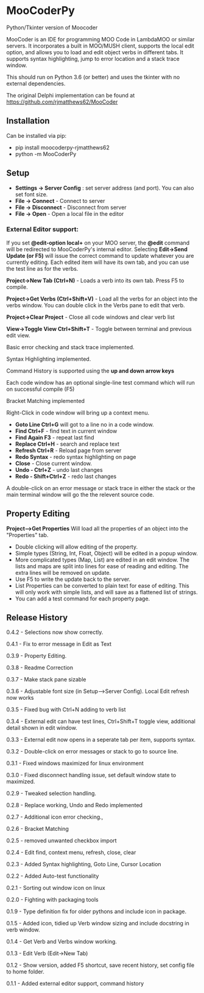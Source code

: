 # MooCoderPy
Python/Tkinter version of Moocoder

MooCoder is an IDE for programming MOO Code in LambdaMOO or similar servers. It incorporates a built in
MOO/MUSH client, supports the local edit option, and allows you to load and edit object verbs in different tabs.
It supports syntax highlighting, jump to error location and a stack trace window.

This should run on Python 3.6 (or better) and uses the tkinter with no external dependencies.

The original Delphi implementation can be found at https://github.com/rjmatthews62/MooCoder

## Installation ##
Can be installed via pip:
* pip install moocoderpy-rjmatthews62
* python -m MooCoderPy
## Setup ##
* **Settings -> Server Config** : set server address (and port). You can also set font size. 
* **File -> Connect** - Connect to server
* **File -> Disconnect** - Disconnect from server
* **File -> Open** - Open a local file in the editor

### External Editor support: ###

If you set **@edit-option local+** on your MOO server, the **@edit** command will be redirected to MooCoderPy's internal editor.
Selecting **Edit->Send Update (or F5)** will issue the correct command to update whatever you are currently editing.
Each edited item will have its own tab, and you can use the test line as for the verbs.

**Project->New Tab (Ctrl+N)** - Loads a verb into its own tab. Press F5 to compile.

**Project->Get Verbs (Ctrl+Shift+V)** - Load all the verbs for an object into the verbs window.
    You can double click in the Verbs pane to edit that verb.

**Project->Clear Project** - Close all code windows and clear verb list

**View->Toggle View Ctrl+Shift+T** - Toggle between terminal and previous edit view.

Basic error checking and stack trace implemented.

Syntax Highlighting implemented.

Command History is supported using the **up and down arrow keys**

Each code window has an optional single-line test command which will run on successful compile (F5)

Bracket Matching implemented

Right-Click in code window will bring up a context menu.
* **Goto Line Ctrl+G** will got to a line no in a code window.
* **Find Ctrl+F** - find text in current window
* **Find Again F3** - repeat last find
* **Replace Ctrl+H** - search and replace text
* **Refresh Ctrl+R** - Reload page from server
* **Redo Syntax** - redo syntax highlighting on page
* **Close** - Close current window.
* **Undo - Ctrl+Z** - undo last changes
* **Redo - Shift+Ctrl+Z** - redo last changes

A double-click on an error message or stack trace in either the stack or the main terminal window will go the the relevent source code.

## Property Editing ##
**Project-->Get Properties** Will load all the properties of an object into the "Properties" tab.
* Double clicking will allow editing of the property.
* Simple types (String, Int, Float, Object) will be edited in a popup window. 
* More complicated types (Map, List) are edited in an edit window. The lists and maps are split into lines for ease of reading and editing. The extra lines will be removed on update.
* Use  F5 to write the update back to the server.
* List Properties can be converted to plain text for ease of editing. This will only work with simple lists, and will save as a flattened list of strings.
* You can add a test command for each property page.

## Release History ##
0.4.2 - Selections now show correctly.

0.4.1 - Fix to error message in Edit as Text

0.3.9 - Property Editing.

0.3.8 - Readme Correction

0.3.7 - Make stack pane sizable

0.3.6 - Adjustable font size (in Setup-->Server Config). Local Edit refresh now works

0.3.5 - Fixed bug with Ctrl+N adding to verb list

0.3.4 - External edit can have test lines, Ctrl+Shift+T toggle view, additional detail shown in edit window.

0.3.3 - External edit now opens in a seperate tab per item, supports syntax.

0.3.2 - Double-click on error messages or stack to go to source line.

0.3.1 - Fixed windows maximized for linux environment

0.3.0 - Fixed disconnect handling issue, set default window state to maximized.

0.2.9 - Tweaked selection handling.

0.2.8 - Replace working, Undo and Redo implemented

0.2.7 - Additional icon error checking.,

0.2.6 - Bracket Matching

0.2.5 - removed unwanted checkbox import

0.2.4 - Edit find, context menu, refresh, close, clear

0.2.3 - Added Syntax highlighting, Goto Line, Cursor Location

0.2.2 - Added Auto-test functionality

0.2.1 - Sorting out window icon on linux

0.2.0 - Fighting with packaging tools

0.1.9 - Type definition fix for older pythons and include icon in package.

0.1.5 - Added icon, tidied up Verb window sizing and include docstring in verb window.

0.1.4 - Get Verb and Verbs window working.

0.1.3 - Edit Verb (Edit->New Tab)

0.1.2 - Show version, added F5 shortcut, save recent history, set config file to home folder.

0.1.1 - Added external editor support, command history
